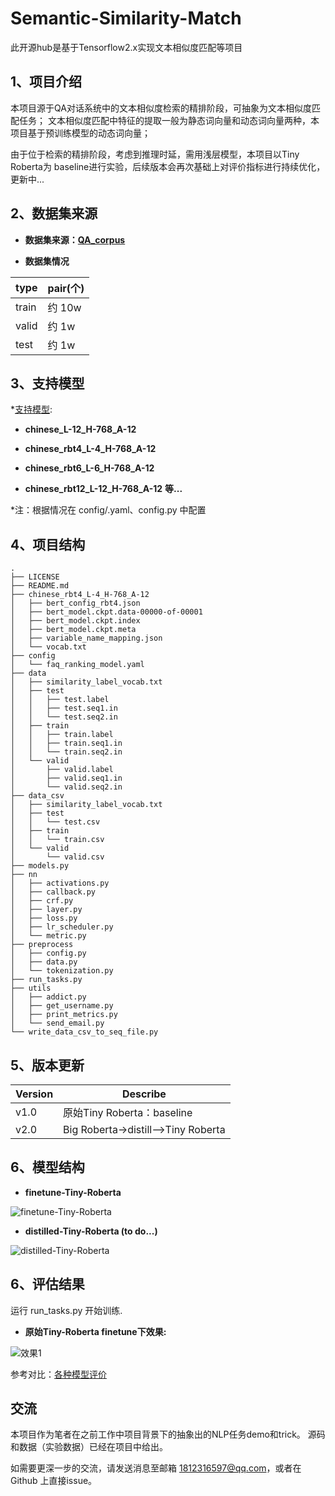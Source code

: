 # Semantic-Similarity-Match
此开源hub是基于Tensorflow2.x实现文本相似度匹配等项目

## 1、项目介绍
本项目源于QA对话系统中的文本相似度检索的精排阶段，可抽象为文本相似度匹配任务； 文本相似度匹配中特征的提取一般为静态词向量和动态词向量两种，本项目基于预训练模型的动态词向量；

由于位于检索的精排阶段，考虑到推理时延，需用浅层模型，本项目以Tiny Roberta为 baseline进行实验，后续版本会再次基础上对评价指标进行持续优化，更新中...


## 2、数据集来源

* **数据集来源：[QA_corpus]()**

* **数据集情况**

type     |pair(个)
:-------|---
train |约 10w
valid |约 1w
test |约 1w


## 3、支持模型

*[支持模型](https://github.com/ymcui/Chinese-BERT-wwm):

* **chinese_L-12_H-768_A-12**

* **chinese_rbt4_L-4_H-768_A-12**

* **chinese_rbt6_L-6_H-768_A-12**

* **chinese_rbt12_L-12_H-768_A-12** **等...**

*注：根据情况在 config/.yaml、config.py 中配置


## 4、项目结构

```
.
├── LICENSE
├── README.md
├── chinese_rbt4_L-4_H-768_A-12
│   ├── bert_config_rbt4.json
│   ├── bert_model.ckpt.data-00000-of-00001
│   ├── bert_model.ckpt.index
│   ├── bert_model.ckpt.meta
│   ├── variable_name_mapping.json
│   └── vocab.txt
├── config
│   └── faq_ranking_model.yaml
├── data
│   ├── similarity_label_vocab.txt
│   ├── test
│   │   ├── test.label
│   │   ├── test.seq1.in
│   │   └── test.seq2.in
│   ├── train
│   │   ├── train.label
│   │   ├── train.seq1.in
│   │   └── train.seq2.in
│   └── valid
│       ├── valid.label
│       ├── valid.seq1.in
│       └── valid.seq2.in
├── data_csv
│   ├── similarity_label_vocab.txt
│   ├── test
│   │   └── test.csv
│   ├── train
│   │   └── train.csv
│   └── valid
│       └── valid.csv
├── models.py
├── nn 
│   ├── activations.py
│   ├── callback.py
│   ├── crf.py
│   ├── layer.py
│   ├── loss.py
│   ├── lr_scheduler.py
│   └── metric.py
├── preprocess
│   ├── config.py
│   ├── data.py
│   └── tokenization.py
├── run_tasks.py
├── utils
│   ├── addict.py
│   ├── get_username.py
│   ├── print_metrics.py
│   └── send_email.py
└── write_data_csv_to_seq_file.py
```


## 5、版本更新
Version |Describe
:-------|---
v1.0 |原始Tiny Roberta：baseline
v2.0 |Big Roberta->distill——>Tiny Roberta

## 6、模型结构

* **finetune-Tiny-Roberta**

![finetune-Tiny-Roberta](/Users/yingjie.xu/PycharmProjects/NioProject/Semantic-Similarity-Match/images/finetune-Tiny-Roberta-picture.png)


* **distilled-Tiny-Roberta (to do...)**

![distilled-Tiny-Roberta](/Users/yingjie.xu/PycharmProjects/NioProject/Semantic-Similarity-Match/images/distilled-Tiny-Roberta-picture.png)


## 6、评估结果

运行 run_tasks.py 开始训练.

* **原始Tiny-Roberta finetune下效果:**

![效果1](/Users/yingjie.xu/PycharmProjects/NioProject/Semantic-Similarity-Match/images/test_result1.png)


参考对比：[各种模型评价](https://github.com/terrifyzhao/text_matching)
  

## 交流

本项目作为笔者在之前工作中项目背景下的抽象出的NLP任务demo和trick。 源码和数据（实验数据）已经在项目中给出。

如需要更深一步的交流，请发送消息至邮箱 1812316597@qq.com，或者在 Github 上直接issue。